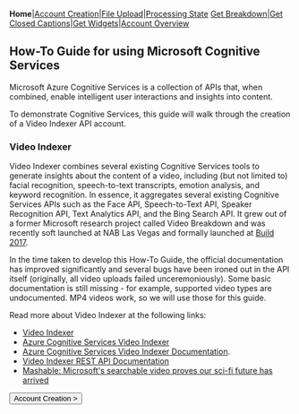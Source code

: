 **Home**|[Account Creation](https://jaegermeiste.github.io/VideoIndexerHowToGuide/AccountCreation)|[File Upload](https://jaegermeiste.github.io/VideoIndexerHowToGuide/FileUpload)|[Processing State](https://jaegermeiste.github.io/VideoIndexerHowToGuide/ProcessingState)
[Get Breakdown](https://jaegermeiste.github.io/VideoIndexerHowToGuide/GetBreakdown)|[Get Closed Captions](https://jaegermeiste.github.io/VideoIndexerHowToGuide/GetWebVTT)|[Get Widgets](https://jaegermeiste.github.io/VideoIndexerHowToGuide/GetWidgets)|[Account Overview](https://jaegermeiste.github.io/VideoIndexerHowToGuide/AccountOverview)

## How-To Guide for using Microsoft Cognitive Services

Microsoft Azure Cognitive Services is a collection of APIs that, when combined, enable intelligent user interactions and insights into content.

To demonstrate Cognitive Services, this guide will walk through the creation of a Video Indexer API account.

### Video Indexer

Video Indexer combines several existing Cognitive Services tools to generate insights about the content of a video, including (but not limited to) facial recognition, speech-to-text transcripts, emotion analysis, and keyword recognition. In essence, it aggregates several existing Cognitive Services APIs such as the Face API, Speech-to-Text API, Speaker Recognition API, Text Analytics API, and the Bing Search API. It grew out of a former Microsoft research project called Video Breakdown and was recently soft launched at NAB Las Vegas and formally launched at [Build 2017](https://blogs.msdn.microsoft.com/bluesky/2017/05/11/build-2017-cognitive-services-update-en/).

In the time taken to develop this How-To Guide, the official documentation has improved significantly and several bugs have been ironed out in the API itself (originally, all video uploads failed unceremoniously). Some basic documentation is still missing - for example, supported video types are undocumented. MP4 videos work, so we will use those for this guide.

Read more about Video Indexer at the following links:
- [Video Indexer](https://vi.microsoft.com/)
- [Azure Cognitive Services Video Indexer](https://azure.microsoft.com/en-us/services/cognitive-services/video-indexer/)
- [Azure Cognitive Services Video Indexer Documentation](https://docs.microsoft.com/en-us/azure/cognitive-services/video-indexer/video-indexer-overview).
- [Video Indexer REST API Documentation](https://videobreakdown.portal.azure-api.net/docs/services/582074fb0dc56116504aed75/operations/5857caeb0dc5610f9ce979e4)
- [Mashable: Microsoft's searchable video proves our sci-fi future has arrived](http://mashable.com/2017/05/10/microsoft-video-indexer/)

<form action="https://jaegermeiste.github.io/VideoIndexerHowToGuide/AccountCreation">
    <input type="submit" value="Account Creation >" />
</form>

